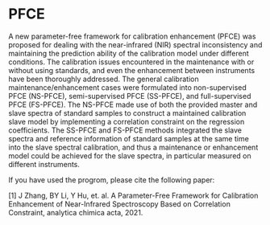 # PFCE
A new parameter-free framework for calibration enhancement (PFCE) was proposed for dealing with the near-infrared (NIR) spectral inconsistency and maintaining the prediction ability of the calibration model under different conditions.  The calibration issues encountered in the maintenance with or without using standards, and even the enhancement between instruments have been thoroughly addressed.  The general calibration maintenance/enhancement cases were formulated into non-supervised PFCE (NS-PFCE), semi-supervised PFCE (SS-PFCE), and full-supervised PFCE (FS-PFCE).  The NS-PFCE made use of both the provided master and slave spectra of standard samples to construct a maintained calibration slave model by implementing a correlation constraint on the regression coefficients.  The SS-PFCE and FS-PFCE methods integrated the slave spectra and reference information of standard samples at the same time into the slave spectral calibration, and thus a maintenance or enhancement model could be achieved for the slave spectra, in particular measured on different instruments.

If you have used the progrom, please cite the following paper:

[1] J Zhang, BY Li, Y Hu, et. al. A Parameter-Free Framework for Calibration Enhancement of Near-Infrared Spectroscopy Based on Correlation Constraint, analytica chimica acta, 2021.
